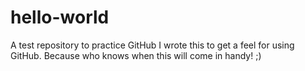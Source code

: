 # hello-world
A test repository to practice GitHub
I wrote this to get a feel for using GitHub. Because who knows when this will come in handy! ;)
